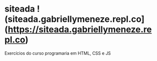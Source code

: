 # siteada !(siteada.gabriellymeneze.repl.co](https://siteada.gabriellymeneze.repl.co)
Exercícios do curso programaria em HTML, CSS e JS

